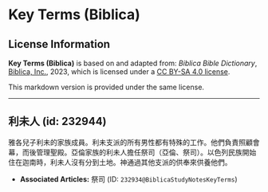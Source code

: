 # Key Terms (Biblica)

## License Information

**Key Terms (Biblica)** is based on and adapted from: _Biblica Bible Dictionary_, [Biblica, Inc.](https://www.biblica.com/), 2023, which is licensed under a [CC BY-SA 4.0 license](https://creativecommons.org/licenses/by-sa/4.0/legalcode.en).

This markdown version is provided under the same license.



--------------------------------

## 利未人 (id: 232944)

雅各兒子利未的家族成員。利未支派的所有男性都有特殊的工作。他們負責照顧會幕，而後管理聖殿。亞倫家族的利未人擔任祭司（亞倫、祭司）。以色列民族開始住在迦南時，利未人沒有分到土地。神通過其他支派的供奉來供養他們。

* **Associated Articles:** 祭司 (ID: `232934@BiblicaStudyNotesKeyTerms`)

